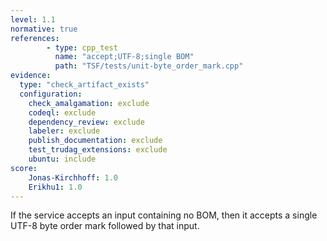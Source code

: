 ```yaml
---
level: 1.1
normative: true
references:
        - type: cpp_test
          name: "accept;UTF-8;single BOM"
          path: "TSF/tests/unit-byte_order_mark.cpp"
evidence:
  type: "check_artifact_exists"
  configuration:
    check_amalgamation: exclude
    codeql: exclude
    dependency_review: exclude
    labeler: exclude
    publish_documentation: exclude
    test_trudag_extensions: exclude
    ubuntu: include
score:
    Jonas-Kirchhoff: 1.0
    Erikhu1: 1.0
---
```


If the service accepts an input containing no BOM, then it accepts a single UTF-8 byte order mark followed by that input.